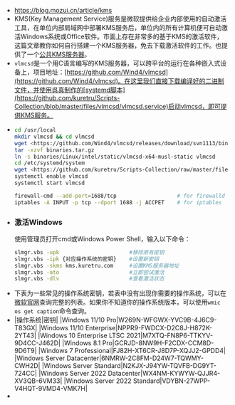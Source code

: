- https://blog.mozui.cn/article/kms
- KMS(Key Management Service)服务是微软提供给企业内部使用的自动激活工具，在单位内部局域网中部署KMS服务后，单位内的所有计算机便可自动激活Windows系统或Office软件。市面上存在非常多的基于KMS的激活软件，这篇文章教你如何自行搭建一个KMS服务器，免去下载激活软件的工作。也提供了一个[公共KMS服务器](https://blog.kuretru.com/kms/)。
- `vlmcsd`是一个用C语言编写的KMS服务器，可以跨平台的运行在各种嵌入式设备上，项目地址：[https://github.com/Wind4/vlmcsd](https://github.com/Wind4/vlmcsd)。在这里我们直接下载编译好的二进制文件，并使用呉真制作的[systemd脚本](https://github.com/kuretru/Scripts-Collection/blob/master/files/vlmcsd/vlmcsd.service)启动vlmcsd，即可提供KMS服务。
- ```bash
  cd /usr/local
  mkdir vlmcsd && cd vlmcsd
  wget <https://github.com/Wind4/vlmcsd/releases/download/svn1113/binaries.tar.gz>
  tar -xzvf binaries.tar.gz
  ln -s binaries/Linux/intel/static/vlmcsd-x64-musl-static vlmcsd
  cd /etc/systemd/system
  wget <https://github.com/kuretru/Scripts-Collection/raw/master/files/vlmcsd/vlmcsd.service> -O vlmcsd.service
  systemctl enable vlmcsd
  systemctl start vlmcsd
  ```
  ```bash
  firewall-cmd --add-port=1688/tcp                   # for firewalld
  iptables -A INPUT -p tcp --dport 1688 -j ACCPET    # for iptables
  ```
- ### 激活Windows
  使用管理员打开cmd或Windows Power Shell，输入以下命令：
  ```bash
  slmgr.vbs -upk                      #移除原有密钥
  slmgr.vbs -ipk {对应操作系统的密钥}    #设置新密钥
  slmgr.vbs -skms kms.kuretru.com     #设置KMS服务器地址
  slmgr.vbs -ato                      #立即尝试激活
  slmgr.vbs -dlv                      #查看激活状态
  ```
- 下表为一些常见的操作系统密钥，若表中没有出现你需要的操作系统，可以在[微软官网](https://docs.microsoft.com/en-us/windows-server/get-started/kmsclientkeys)查询完整的列表。如果你不知道你的操作系统版本，可以使用`wmic os get caption`命令查询。
- |操作系统|密钥|
  |Windows 11/10 Pro|W269N-WFGWX-YVC9B-4J6C9-T83GX|
  |Windows 11/10 Enterprise|NPPR9-FWDCX-D2C8J-H872K-2YT43|
  |Windows 10 Enterprise LTSC 2021|M7XTQ-FN8P6-TTKYV-9D4CC-J462D|
  |Windows 8.1 Pro|GCRJD-8NW9H-F2CDX-CCM8D-9D6T9|
  |Windows 7 Professional|FJ82H-XT6CR-J8D7P-XQJJ2-GPDD4|
  |Windows Server Datacenter|6NMRW-2C8FM-D24W7-TQWMY-CWH2D|
  |Windows Server Standard|N2KJX-J94YW-TQVFB-DG9YT-724CC|
  |Windows Server 2022 Datacenter|WX4NM-KYWYW-QJJR4-XV3QB-6VM33|
  |Windows Server 2022 Standard|VDYBN-27WPP-V4HQT-9VMD4-VMK7H|
-